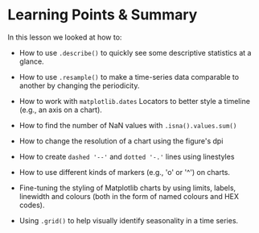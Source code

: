 # Learning Points & Summary
In this lesson we looked at how to:

* How to use `.describe()` to quickly see some descriptive statistics at a glance.

* How to use `.resample()` to make a time-series data comparable to another by changing the periodicity.

* How to work with `matplotlib.dates` Locators to better style a timeline (e.g., an axis on a chart).

* How to find the number of NaN values with `.isna().values.sum()`

* How to change the resolution of a chart using the figure's dpi

* How to create `dashed '--'` and `dotted '-.'` lines using linestyles

* How to use different kinds of markers (e.g., 'o' or '^') on charts.

* Fine-tuning the styling of Matplotlib charts by using limits, labels, linewidth and colours (both in the form of named colours and HEX codes).

* Using `.grid()` to help visually identify seasonality in a time series.
